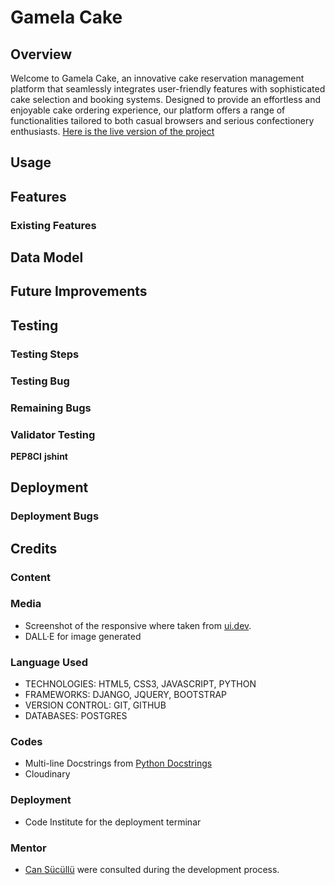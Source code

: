 # Gamela Cake

## Overview
Welcome to Gamela Cake, an innovative cake reservation management platform that seamlessly integrates user-friendly features with sophisticated cake selection and booking systems. Designed to provide an effortless and enjoyable cake ordering experience, our platform offers a range of functionalities tailored to both casual browsers and serious confectionery enthusiasts.
[Here is the live version of the project]()

## Usage

## Features

### Existing Features

## Data Model

## Future Improvements

## Testing

### Testing Steps

### Testing Bug

### Remaining Bugs

### Validator Testing
**PEP8CI**
**jshint**

## Deployment

### Deployment Bugs

## Credits

### Content

### Media
- Screenshot of the responsive where taken from [ui.dev]().
- DALL·E for image generated

### Language Used
- TECHNOLOGIES: HTML5, CSS3, JAVASCRIPT, PYTHON
- FRAMEWORKS: DJANGO, JQUERY, BOOTSTRAP
- VERSION CONTROL: GIT, GITHUB
- DATABASES: POSTGRES

### Codes
- Multi-line Docstrings from [Python Docstrings](https://www.geeksforgeeks.org/python-docstrings/)
- Cloudinary

### Deployment
- Code Institute for the deployment terminar

### Mentor
- [Can Sücüllü](https://github.com/cansucullu) were consulted during the development process.